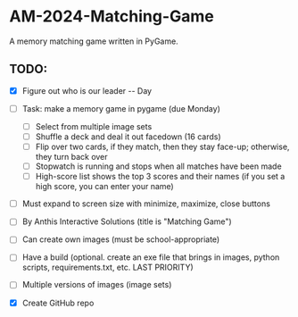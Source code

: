 # AM-2024-Matching-Game
A memory matching game written in PyGame.

## TODO:

- [X] Figure out who is our leader -- Day

- [ ] Task: make a memory game in pygame (due Monday)
  - [ ] Select from multiple image sets
  - [ ] Shuffle a deck and deal it out facedown (16 cards)
  - [ ] Flip over two cards, if they match, then they stay face-up; otherwise, they turn back over
  - [ ] Stopwatch is running and stops when all matches have been made
  - [ ] High-score list shows the top 3 scores and their names (if you set a high score, you can enter your name)

- [ ] Must expand to screen size with minimize, maximize, close buttons 

- [ ] By Anthis Interactive Solutions (title is "Matching Game")

- [ ] Can create own images (must be school-appropriate)

- [ ] Have a build (optional. create an exe file that brings in images, python scripts, requirements.txt, etc. LAST PRIORITY)

- [ ] Multiple versions of images (image sets)

- [X] Create GitHub repo
